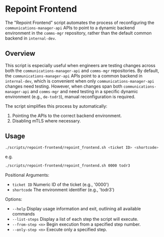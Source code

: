 # Repoint Frontend

The "Repoint Frontend" script automates the process of reconfiguring the `communications-manager-api` APIs to point to a dynamic backend environment in the `comms-mgr` repository, rather than the default common backend in `internal-dev`.

## Overview

This script is especially useful when engineers are testing changes across both the `communications-manager-api` and `comms-mgr` repositories. By default, the `communications-manager-api` APIs point to a common backend in `internal-dev`, which is convenient when only `communications-manager-api` changes need testing. However, when changes span both `communications-manager-api` and `comms-mgr` and need testing in a specific dynamic environment (e.g., `de-todr3`), manual reconfiguration is required.

The script simplifies this process by automatically:

1. Pointing the APIs to the correct backend environment.
2. Disabling mTLS where necessary.

## Usage

```bash
./scripts/repoint-frontend/repoint_frontend.sh <ticket ID> <shortcode> [options]
```

e.g.
```bash
./scripts/repoint-frontend/repoint_frontend.sh 0000 todr3
```

Positional Arguments:

- `ticket ID`          Numeric ID of the ticket (e.g., '0000')
- `shortcode`          The environment identifier (e.g., 'todr3')

Options:

- `--help` Display usage information and exit, outlining all available commands
- `--list-steps` Display a list of each step the script will execute.
- `--from-step <n>` Begin execution from a specified step number.
- `--only-step <n>` Execute only a specified step.
